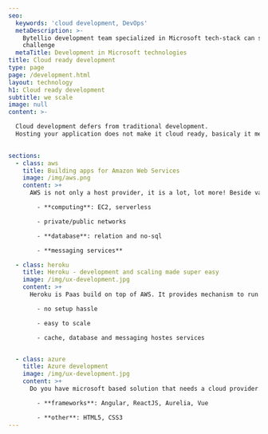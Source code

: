 ```yaml
---
seo:
  keywords: 'cloud development, DevOps'
  metaDescription: >-
    Bytellio development team specialized in Microsoft tech-stack can solve any
    challenge  
  metaTitle: Development in Microsoft technologies
title: Cloud ready development
type: page
page: /development.html
layout: technology
h1: Cloud ready development
subtitle: we scale
image: null
content: >-

  Cloud development defers from traditional development. 
  Hosting your application does not make it cloud ready, basicaly it means it is deployed to a remote server
  

sections:
  - class: aws
    title: Building apps for Amazon Web Services
    image: /img/aws.png
    content: >+
      AWS is not only a host provider, it is a lot, lot more! Beside various computing instances it provides a wide range of services that can be used in 

        - **computing**: EC2, serverless

        - private/public networks

        - **database**: relation and no-sql

        - **messaging services**

  - class: heroku
    title: Heroku - development and scaling made super easy
    image: /img/ux-development.jpg
    content: >+
      Heroku is Paas build on top of AWS. It provides mechanism to run your apps in a cluster of containers (called dynos) and possibility to scale up and down. It also provides a wide number of hosted services

        - no setup hassle 

        - easy to scale

        - cache, database and messaging hostes services


  - class: azure
    title: Azure development
    image: /img/ux-development.jpg
    content: >+
      Do you have microsoft based solution that needs a cloud provider. Don't worry, Microsoft Azure is as capable as any other cloud provided to satisfy your needs

        - **frameworks**: Angular, ReactJS, Aurelia, Vue

        - **other**: HTML5, CSS3
---
```


